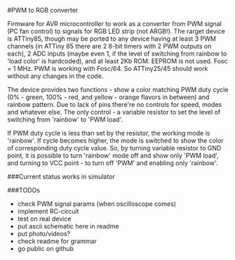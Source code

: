 #PWM to RGB converter

Firmware for AVR microcontroller to work as a converter from PWM signal (PC fan control) to signals for RGB LED strip (not ARGB!). 
The rarget device is ATTiny85, though may be ported to any device having at least 3 PWM channels (in ATTiny 85 there are 
2 8-bit timers with 2 PWM outputs on each), 2 ADC inputs (maybe even 1, if the level of switching from rainbow to 
'load color' is hardcoded), and at least 2Kb ROM. EEPROM is not used. Fosc = 1 MHz. PWM is working with Fosc/64. So ATTiny25/45 should work
without any changes in the code.

The device provides two functions - show a color matching PWM duty cycle (0% - green, 100% - red, and yellow - orange flavors in between) 
and rainbow pattern. Due to lack of pins there're no controls for speed, modes and whatever else. The only control - a variable resistor 
to set the level of switching from 'rainbow' to 'PWM load'.

If PWM duty cycle is less than set by the resistor, the working mode is 'rainbow'. If cycle becomes higher, the mode is switched to show
the color of corresponding duty cycle value. So, by turning variable resistor to GND point, it is possible to turn 'rainbow' mode off and 
show only 'PWM load', and turning to VCC point - to turn off 'PWM' and enabling only 'rainbow'.

###Current status
works in simulator

###TODOs
- check PWM signal params (when oscilloscope comes)
- implement RC-circuit
- test on real device
- put ascii schematic here in readme
- put photo/videos?
- check readme for grammar
- go public on github



